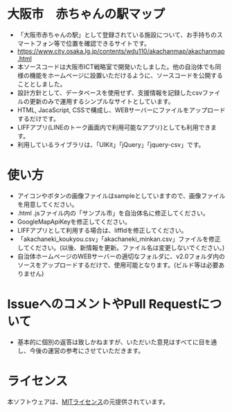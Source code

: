# 大阪市　赤ちゃんの駅マップ

- 「大阪市赤ちゃんの駅」として登録されている施設について、お手持ちのスマートフォン等で位置を確認できるサイトです。
- https://www.city.osaka.lg.jp/contents/wdu110/akachanmap/akachanmap.html
- 本ソースコードは大阪市ICT戦略室で開発いたしました。他の自治体でも同様の機能をホームページに設置いただけるように、ソースコードを公開することとしました。
- 設計方針として、データベースを使用せず、支援情報を記録したcsvファイルの更新のみで運用するシンプルなサイトとしています。
- HTML, JacaScript, CSSで構成し、WEBサーバーにファイルをアップロードするだけです。
- LIFFアプリ(LINEのトーク画面内で利用可能なアプリ)としても利用できます。
- 利用しているライブラリは、「UIKit」「jQuery」「jquery-csv」です。

# 使い方
- アイコンやボタンの画像ファイルはsampleとしていますので、画像ファイルを用意してください。
- .html .jsファイル内の「サンプル市」を自治体名に修正してください。
- GoogleMapApiKeyを修正してください。
- LIFFアプリとして利用する場合は、liffIdを修正してください。
- 「akachaneki_koukyou.csv」「akachaneki_minkan.csv」ファイルを修正してください。(以後、新情報を更新。ファイル名は変更しないでください。)
- 自治体ホームページのWEBサーバーの適切なフォルダに、v2.0フォルダ内のソースをアップロードするだけで、使用可能となります。(ビルド等は必要ありません)

# IssueへのコメントやPull Requestについて
- 基本的に個別の返答は致しかねますが、いただいた意見はすべてに目を通し、今後の運営の参考にさせていただきます。

# ライセンス
本ソフトウェアは、[MITライセンス](/LICENCE.txt)の元提供されています。
